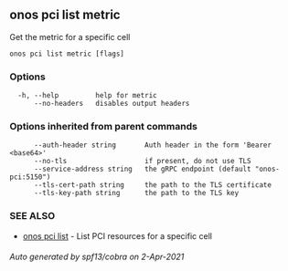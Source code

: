 ## onos pci list metric

Get the metric for a specific cell

```
onos pci list metric [flags]
```

### Options

```
  -h, --help         help for metric
      --no-headers   disables output headers
```

### Options inherited from parent commands

```
      --auth-header string       Auth header in the form 'Bearer <base64>'
      --no-tls                   if present, do not use TLS
      --service-address string   the gRPC endpoint (default "onos-pci:5150")
      --tls-cert-path string     the path to the TLS certificate
      --tls-key-path string      the path to the TLS key
```

### SEE ALSO

* [onos pci list](onos_pci_list.md)	 - List PCI resources for a specific cell

###### Auto generated by spf13/cobra on 2-Apr-2021

